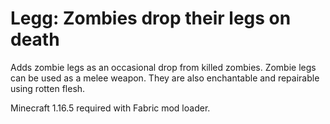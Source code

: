 Legg: Zombies drop their legs on death
==============================

Adds zombie legs as an occasional drop from killed zombies. Zombie
legs can be used as a melee weapon. They are also enchantable and
repairable using rotten flesh.

Minecraft 1.16.5 required with Fabric mod loader.